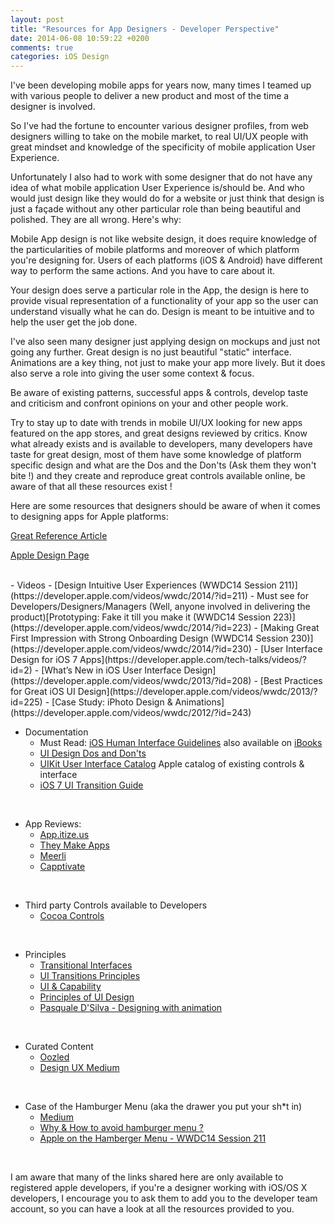```yaml
---
layout: post
title: "Resources for App Designers - Developer Perspective"
date: 2014-06-08 10:59:22 +0200
comments: true
categories: iOS Design
---
```


I've been developing mobile apps for years now, many times I teamed up with
various people to deliver a new product and most of the time a designer is
involved.

So I've had the fortune to encounter various designer profiles, from web
designers willing to take on the mobile market, to real UI/UX people with great
mindset and knowledge of the specificity of mobile application User Experience.

Unfortunately I also had to work with some designer that do not have any idea of
what mobile application User Experience is/should be. And who would just design
like they would do for a website or just think that design is just a façade
without any other particular role than being beautiful and polished. They are
all wrong. Here's why:

<!--more-->

Mobile App design is not like website design, it does require knowledge of the
particularities of mobile platforms and moreover of which platform you're
designing for. Users of each platforms (iOS & Android) have different way to
perform the same actions. And you have to care about it.

Your design does serve a particular role in the App, the design is here to
provide visual representation of a functionality of your app so the user can
understand visually what he can do. Design is meant to be intuitive and to help
the user get the job done.

I've also seen many designer just applying design on mockups and just not going
any further. Great design is no just beautiful "static" interface. Animations
are a key thing, not just to make your app more lively. But it does also serve a
role into giving the user some context & focus.

Be aware of existing patterns, successful apps & controls, develop taste and
criticism and confront opinions on your and other people work.

Try to stay up to date with trends in mobile UI/UX looking for new apps
featured on the app stores, and great designs reviewed by critics.
Know what already exists and is available to developers, many developers have
taste for great design, most of them have some knowledge of platform specific
design and what are the Dos and the Don'ts (Ask them they won't bite !) and they
create and reproduce great controls available online, be aware of that all these
resources exist !

Here are some resources that designers should be aware of when it comes to
designing apps for Apple platforms:

[Great Reference Article](http://iosdesign.ivomynttinen.com)

[Apple Design Page](https://developer.apple.com/design/)

<br/>
- Videos
  - [Design Intuitive User Experiences (WWDC14 Session 211)](https://developer.apple.com/videos/wwdc/2014/?id=211)
  - Must see for Developers/Designers/Managers (Well, anyone involved in delivering the product)[Prototyping: Fake it till you make it (WWDC14 Session 223)](https://developer.apple.com/videos/wwdc/2014/?id=223)
  - [Making Great First Impression with Strong Onboarding Design (WWDC14 Session 230)](https://developer.apple.com/videos/wwdc/2014/?id=230)
  - [User Interface Design for iOS 7 Apps](https://developer.apple.com/tech-talks/videos/?id=2)
  - [What’s New in iOS User Interface Design](https://developer.apple.com/videos/wwdc/2013/?id=208)
  - [Best Practices for Great iOS UI Design](https://developer.apple.com/videos/wwdc/2013/?id=225)
  - [Case Study: iPhoto Design & Animations](https://developer.apple.com/videos/wwdc/2012/?id=243)
<br/>


- Documentation
  - Must Read: [iOS Human Interface Guidelines](https://developer.apple.com/library/ios/documentation/UserExperience/Conceptual/MobileHIG/) also available on [iBooks](https://itunes.apple.com/us/book/ios-human-interface-guidelines/id877942287?mt=11)
  - [UI Design Dos and Don'ts](https://developer.apple.com/design/tips/)
  - [UIKit User Interface Catalog](https://developer.apple.com/library/ios/documentation/UserExperience/Conceptual/UIKitUICatalog/)
  Apple catalog of existing controls & interface
  - [iOS 7 UI Transition Guide](https://developer.apple.com/library/ios/documentation/UserExperience/Conceptual/TransitionGuide/)
<br/>


- App Reviews:
  - [App.itize.us](http://app.itize.us)
  - [They Make Apps](http://theymakeapps.com)
  - [Meerli](http://iphone.meer.li/designs/featured)
  - [Capptivate](http://capptivate.co)
<br/>


- Third party Controls available to Developers
  - [Cocoa Controls](https://www.cocoacontrols.com)
<br/>


- Principles
  - [Transitional Interfaces](https://medium.com/design-ux/926eb80d64e3)
  - [UI Transitions Principles](http://www.ui-transitions.com/#home)
  - [UI & Capability](http://feltpresence.com/articles/18-ui-and-capability/)
  - [Principles of UI Design](http://bokardo.com/principles-of-user-interface-design/)
  - [Pasquale D'Silva - Designing with animation](http://www.youtube.com/watch?v=TMe0WnkF1Lc&feature=share&list=UURx1y52pfeMwbuer9Vh2u-A&index=28)
<br/>


- Curated Content
  - [Oozled](http://oozled.com)
  - [Design UX Medium](https://medium.com/design-ux)
<br/>


- Case of the Hamburger Menu (aka the drawer you put your sh*t in)
  - [Medium](https://medium.com/ux-ui-design/state-of-the-hamburger-buttons-fc49797af27a)
  - [Why & How to avoid hamburger menu ?](http://lmjabreu.com/post/why-and-how-to-avoid-hamburger-menus/)
  - [Apple on the Hamberger Menu - WWDC14 Session 211](https://developer.apple.com/videos/wwdc/2014/?id=211)
<br/>

I am aware that many of the links shared here are only available to registered
apple developers, if you're a designer working with iOS/OS X developers, I
encourage you to ask them to add you to the developer team account, so you can
have a look at all the resources provided to you.
